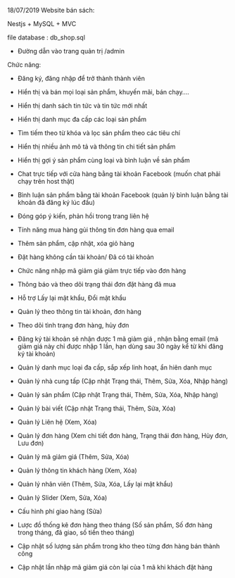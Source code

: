 18/07/2019
Website bán sách:

Nestjs + MySQL + MVC

file database : db_shop.sql

- Đường dẫn vào trang quản trị /admin

Chức năng:

- Đăng ký, đăng nhập để trở thành thành viên
- Hiển thị và bán mọi loại sản phẩm, khuyến mãi, bán chạy….
- Hiển thị danh sách tin tức và tin tức mới nhất
- Hiển thị danh mục đa cấp các loại sản phẩm
- Tìm tiếm theo từ khóa và lọc sản phẩm theo các tiêu chí
- Hiển thị nhiều ảnh mô tả và thông tin chi tiết sản phẩm
- Hiển thị gợi ý sản phẩm cùng loại và bình luận về sản phẩm
- Chat trực tiếp với cửa hàng bằng tài khoản Facebook (muốn chat phải chạy trên host thật)
- Bình luận sản phẩm bằng tài khoản Facebook (quản lý bình luận bằng tài khoản đã đăng ký lúc đầu)
- Đóng góp ý kiến, phản hồi trong trang liên hệ
- Tính năng mua hàng gủi thông tin đơn hàng qua email
- Thêm sản phẩm, cập nhật, xóa giỏ hàng
- Đặt hàng không cần tài khoản/ Đã có tài khoản
- Chức năng nhập mã giảm giá giảm trực tiếp vào đơn hàng
- Thông báo và theo dõi trạng thái đơn đặt hàng đã mua
- Hỗ trợ Lấy lại mật khẩu, Đổi mật khẩu
- Quản lý theo thông tin tài khoản, đơn hàng
- Theo dõi tình trạng đơn hàng, hủy đơn
- Đăng ký tài khoản sẽ nhận được 1 mã giảm giá , nhận bằng email (mã giảm giá này chỉ được nhập 1 lần, hạn dùng sau 30 ngày kể từ khi đăng ký tài khoản)

- Quản lý danh mục loại đa cấp, sắp xếp linh hoạt, ẩn hiên danh mục
- Quản lý nhà cung tấp (Cập nhật Trạng thái, Thêm, Sửa, Xóa, Nhập hàng)
- Quản lý sản phẩm (Cập nhật Trạng thái, Thêm, Sửa, Xóa, Nhập hàng)
- Quản lý bài viết (Cập nhật Trạng thái, Thêm, Sửa, Xóa)
- Quản lý Liên hệ (Xem, Xóa)
- Quản lý đơn hàng (Xem chi tiết đơn hàng, Trạng thái đơn hàng, Hủy đơn, Lưu đơn)
- Quản lý mã giảm giá (Thêm, Sửa, Xóa)
- Quản lý thông tin khách hàng (Xem, Xóa)
- Quản lý nhân viên (Thêm, Sửa, Xóa, Lấy lại mật khẩu)
- Quản lý Slider (Xem, Sửa, Xóa)
- Cấu hình phí giao hàng (Sửa)
- Lược đồ thống kê đơn hàng theo tháng (Số sản phẩm, Số đơn hàng trong tháng, đã giao, số tiền theo tháng)
- Cập nhật số lượng sản phẩm trong kho theo từng đơn hàng bán thành công
- Cập nhật lần nhập mã giảm giá còn lại của 1 mã khi khách đặt hàng
